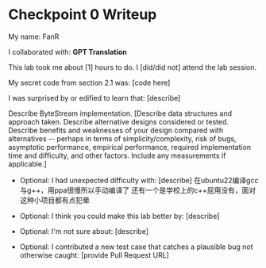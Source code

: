 Checkpoint 0 Writeup
====================

My name: FanR

I collaborated with: **GPT Translation**

This lab took me about [1] hours to do. I [did/did not] attend the lab session.

My secret code from section 2.1 was: [code here]

I was surprised by or edified to learn that: [describe]

Describe ByteStream implementation. [Describe data structures and
approach taken. Describe alternative designs considered or tested.
Describe benefits and weaknesses of your design compared with
alternatives -- perhaps in terms of simplicity/complexity, risk of
bugs, asymptotic performance, empirical performance, required
implementation time and difficulty, and other factors. Include any
measurements if applicable.]

- Optional: I had unexpected difficulty with: [describe]
在ubuntu22编译gcc与g++，用ppa很慢所以手动编译了
还有一个是学校上的c++屁用没有，面对这种小项目都有点犯晕

- Optional: I think you could make this lab better by: [describe]

- Optional: I'm not sure about: [describe]

- Optional: I contributed a new test case that catches a plausible bug
  not otherwise caught: [provide Pull Request URL]